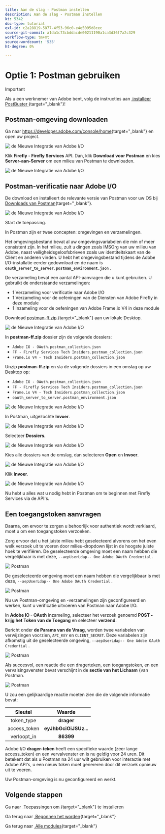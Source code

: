 ```yaml
---
title: Aan de slag - Postman instellen
description: Aan de slag - Postman instellen
kt: 5342
doc-type: tutorial
exl-id: c2a28819-5877-4f53-96c0-e4e5095d8cec
source-git-commit: a1da1c73cbddacde00211190a1ca3d36f7a2c329
workflow-type: tm+mt
source-wordcount: '535'
ht-degree: 0%

---
```


# Optie 1: Postman gebruiken

>[!IMPORTANT]
>
>Als u een werknemer van Adobe bent, volg de instructies aan [&#x200B; installeer PostBuster &#x200B;](./ex8.md){target="_blank"}!

## Postman-omgeving downloaden

Ga naar [&#x200B; https://developer.adobe.com/console/home &#x200B;](https://developer.adobe.com/console/home){target="_blank"} en open uw project.

![&#x200B; de Nieuwe Integratie van Adobe I/O &#x200B;](./images/iopr.png)

Klik **Firefly - Firefly Services** API. Dan, klik **Download voor Postman** en kies **Server-aan-Server** om een milieu van Postman te downloaden.

![&#x200B; de Nieuwe Integratie van Adobe I/O &#x200B;](./images/iopm.png)

## Postman-verificatie naar Adobe I/O

De download en installeert de relevante versie van Postman voor uw OS bij [&#x200B; Downloads van Postman &#x200B;](https://www.postman.com/downloads/){target="_blank"}.

![&#x200B; de Nieuwe Integratie van Adobe I/O &#x200B;](./images/getstarted.png)

Start de toepassing.

In Postman zijn er twee concepten: omgevingen en verzamelingen.

Het omgevingsbestand bevat al uw omgevingsvariabelen die min of meer consistent zijn. In het milieu, zult u dingen zoals IMSOrg van uw milieu van Adobe, naast veiligheidsgeloofsbrieven zoals uw identiteitskaart van de Cliënt en anderen vinden. U hebt het omgevingsbestand tijdens de Adobe I/O-installatie eerder gedownload en de naam is **`oauth_server_to_server.postman_environment.json`** .

De verzameling bevat een aantal API-aanvragen die u kunt gebruiken. U gebruikt de onderstaande verzamelingen:

- 1 Verzameling voor verificatie naar Adobe I/O
- 1 Verzameling voor de oefeningen van de Diensten van Adobe Firefly in deze module
- 1 Inzameling voor de oefeningen van Adobe Frame.io V4 in deze module

Download [&#x200B; postman-ff.zip &#x200B;](./../../../assets/postman/postman-ff.zip){target="_blank"} aan uw lokale Desktop.

![&#x200B; de Nieuwe Integratie van Adobe I/O &#x200B;](./images/pmfolder.png)

In **postman-ff.zip** dossier zijn de volgende dossiers:

- `Adobe IO - OAuth.postman_collection.json`
- `FF - Firefly Services Tech Insiders.postman_collection.json`
- `Frame.io V4 - Tech Insiders.postman_collection.json`

Unzip **postman-ff.zip** en sla de volgende dossiers in een omslag op uw Desktop op:

- `Adobe IO - OAuth.postman_collection.json`
- `FF - Firefly Services Tech Insiders.postman_collection.json`
- `Frame.io V4 - Tech Insiders.postman_collection.json`
- `oauth_server_to_server.postman_environment.json`

![&#x200B; de Nieuwe Integratie van Adobe I/O &#x200B;](./images/pmfolder1.png)

In Postman, uitgezochte **Invoer**.

![&#x200B; de Nieuwe Integratie van Adobe I/O &#x200B;](./images/postmanui.png)

Selecteer **Dossiers**.

![&#x200B; de Nieuwe Integratie van Adobe I/O &#x200B;](./images/choosefiles.png)

Kies alle dossiers van de omslag, dan selecteren **Open** en **Invoer**.

![&#x200B; de Nieuwe Integratie van Adobe I/O &#x200B;](./images/selectfiles.png)

Klik **Invoer**.

![&#x200B; de Nieuwe Integratie van Adobe I/O &#x200B;](./images/impconfirm.png)

Nu hebt u alles wat u nodig hebt in Postman om te beginnen met Firefly Services via de API&#39;s.

## Een toegangstoken aanvragen

Daarna, om ervoor te zorgen u behoorlijk voor authentiek wordt verklaard, moet u om een toegangstoken verzoeken.

Zorg ervoor dat u het juiste milieu hebt geselecteerd alvorens om het even welk verzoek uit te voeren door milieu-dropdown lijst in de hoogste juiste hoek te verifiëren. De geselecteerde omgeving moet een naam hebben die vergelijkbaar is met deze, `--aepUserLdap-- One Adobe OAuth Credential` .

![&#x200B; Postman &#x200B;](./images/envselemea1.png)

De geselecteerde omgeving moet een naam hebben die vergelijkbaar is met deze, `--aepUserLdap-- One Adobe OAuth Credential` .

![&#x200B; Postman &#x200B;](./images/envselemea.png)

Nu uw Postman-omgeving en -verzamelingen zijn geconfigureerd en werken, kunt u verificatie uitvoeren van Postman naar Adobe I/O.

In **Adobe IO - OAuth** inzameling, selecteer het verzoek genoemd **POST - krijg het Token van de Toegang** en selecteer **verzend**.

Bericht onder **de Params van de Vraag**, worden twee variabelen van verwijzingen voorzien, `API_KEY` en `CLIENT_SECRET`. Deze variabelen zijn afkomstig uit de geselecteerde omgeving, `--aepUserLdap-- One Adobe OAuth Credential` .

![&#x200B; Postman &#x200B;](./images/ioauth.png)

Als succesvol, een reactie die een dragerteken, een toegangstoken, en een vervalsingsvenster bevat verschijnt in de **sectie van het Lichaam** &lbrace;van Postman.

![&#x200B; Postman &#x200B;](./images/ioauthresp.png)

U zou een gelijkaardige reactie moeten zien die de volgende informatie bevat:

| Sleutel | Waarde |
|:-------------:| :---------------:| 
| token_type | **drager** |
| access_token | **eyJhbGciOiJSUz...** |
| verloopt_in | **86399** |

Adobe I/O **drager-teken** heeft een specifieke waarde (zeer lange access_token) en een vervalvenster en is nu geldig voor 24 uren. Dit betekent dat als u Postman na 24 uur wilt gebruiken voor interactie met Adobe API&#39;s, u een nieuw token moet genereren door dit verzoek opnieuw uit te voeren.

Uw Postman-omgeving is nu geconfigureerd en werkt.

## Volgende stappen

Ga naar [&#x200B; Toepassingen om &#x200B;](./ex9.md){target="_blank"} te installeren

Ga terug naar [&#x200B; Begonnen het worden &#x200B;](./getting-started.md){target="_blank"}

Ga terug naar [&#x200B; Alle modules &#x200B;](./../../../overview.md){target="_blank"}
